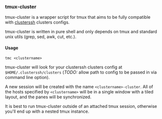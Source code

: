 ### tmux-cluster

tmux-cluster is a wrapper script for tmux that aims to be fully compatible with [clusterssh](https://github.com/duncs/clusterssh) clusters configs.

tmux-cluster is written in pure shell and only depends on tmux and standard unix utils (grep, sed, awk, cut, etc.).

#### Usage

`tmc <clustername>`

tmux-cluster will look for your clusterssh clusters config at `$HOME/.clusterssh/clusters` (*TODO:* allow path to config to be passed in via command line option).

A new session will be created with the name `<clustername>-cluster`. All of the hosts specified by `<clustername>` will be in a single window with a tiled layout, and the panes will be synchronized.

It is best to run tmux-cluster outside of an attached tmux session, otherwise you'll end up with a nested tmux instance.
